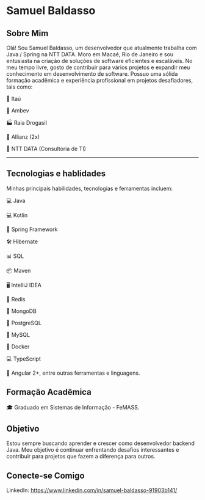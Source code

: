 # Samuel Baldasso

## Sobre Mim

Olá! Sou Samuel Baldasso, um desenvolvedor que atualmente trabalha com Java / Spring na NTT DATA. Moro em Macaé, Rio de Janeiro e sou entusiasta na criação de soluções de software eficientes e escaláveis. No meu tempo livre, gosto de contribuir para vários projetos e expandir meu conhecimento em desenvolvimento de software. Possuo uma sólida formação acadêmica e experiência profissional em projetos desafiadores, tais como:

🏦 Itaú

💼 Ambev

🏭 Raia Drogasil

🏢 Allianz (2x)

💼 NTT DATA (Consultoria de TI)

---

## Tecnologias e hablidades

Minhas principais habilidades, tecnologias e ferramentas incluem:

💻 Java

💻 Kotlin

💼 Spring Framework

🛠️ Hibernate

📊 SQL

📦 Maven

🖥️ IntelliJ IDEA

💾 Redis

🍃 MongoDB

🐘 PostgreSQL

🐬 MySQL

🐳 Docker

💻 TypeScript

💼 Angular 2+,
entre outras ferramentas e linguagens.

## Formação Acadêmica

🎓 Graduado em Sistemas de Informação - FeMASS.

## Objetivo

Estou sempre buscando aprender e crescer como desenvolvedor backend Java. Meu objetivo é continuar enfrentando desafios interessantes e contribuir para projetos que fazem a diferença para outros.

## Conecte-se Comigo

LinkedIn: https://www.linkedin.com/in/samuel-baldasso-91903b141/
